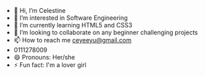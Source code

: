 - 👋 Hi, I’m Celestine
- 👀 I’m interested in Software Engineering
- 🌱 I’m currently learning HTML5 and CSS3
- 💞️ I’m looking to collaborate on any beginner challenging projects
- 📫 How to reach me ceyeeyu@gmail.com
- 0111278009
- 😄 Pronouns: Her/she
- ⚡ Fun fact: I'm a lover girl

<!---
Iamceyee/Iamceyee is a ✨ special ✨ repository because its `README.md` (this file) appears on your GitHub profile.
You can click the Preview link to take a look at your changes.
--->
